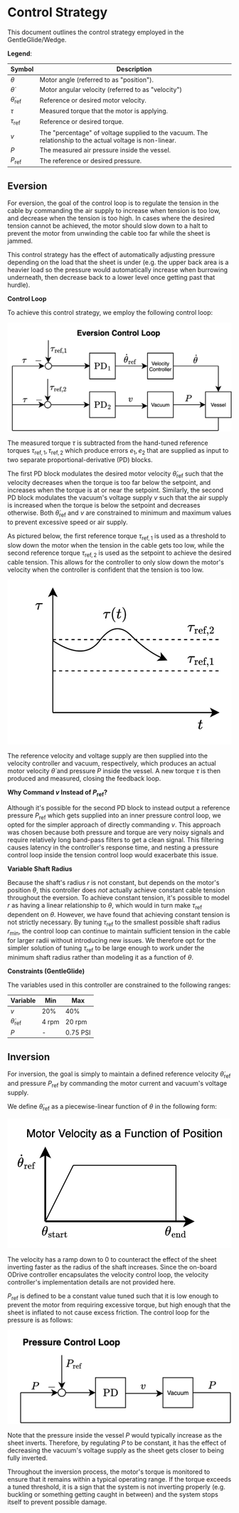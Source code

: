 # Control Strategy

This document outlines the control strategy employed in the GentleGlide/Wedge.

**Legend**:

| Symbol | Description |
|-|-|
| $\theta$ | Motor angle (referred to as "position"). |
| $\dot{\theta}$ | Motor angular velocity (referred to as "velocity") |
| $\dot{\theta}_{\text{ref}}$ | Reference or desired motor velocity. |
| $\tau$ | Measured torque that the motor is applying. |
| $\tau_{\text{ref}}$ | Reference or desired torque. |
| $v$ | The "percentage" of voltage supplied to the vacuum. The relationship to the actual voltage is non-linear. |
| $P$ | The measured air pressure inside the vessel. |
| $P_{\text{ref}}$ | The reference or desired pressure. |

## Eversion

For eversion, the goal of the control loop is to regulate the tension in the cable by commanding the air supply to increase when tension is too low, and decrease when the tension is too high. In cases where the desired tension cannot be achieved, the motor should slow down to a halt to prevent the motor from unwinding the cable too far while the sheet is jammed.

This control strategy has the effect of automatically adjusting pressure depending on the load that the sheet is under (e.g. the upper back area is a heavier load so the pressure would automatically increase when burrowing underneath, then decrease back to a lower level once getting past that hurdle).

**Control Loop**

To achieve this control strategy, we employ the following control loop:

![](images/eversion_control_loop.png)

The measured torque $\tau$ is subtracted from the hand-tuned reference torques $\tau_{\text{ref},1},\tau_{\text{ref},2}$ which produce errors $e_1,e_2$ that are supplied as input to two separate proportional-derivative (PD) blocks.

The first PD block modulates the desired motor velocity $\dot{\theta}_ {\text{ref}}$ such that the velocity decreases when the torque is too far below the setpoint, and increases when the torque is at or near the setpoint. Similarly, the second PD block modulates the vacuum's voltage supply $v$ such that the air supply is increased when the torque is below the setpoint and decreases otherwise. Both $\dot{\theta}_{\text{ref}}$ and $v$ are constrained to minimum and maximum values to prevent excessive speed or air supply.

As pictured below, the first reference torque $\tau_{\text{ref},1}$ is used as a threshold to slow down the motor when the tension in the cable gets too low, while the second reference torque $\tau_{\text{ref},2}$ is used as the setpoint to achieve the desired cable tension. This allows for the controller to only slow down the motor's velocity when the controller is confident that the tension is too low.

![](images/tau_ref.png)

The reference velocity and voltage supply are then supplied into the velocity controller and vacuum, respectively, which produces an actual motor velocity $\dot{\theta}$ and pressure $P$ inside the vessel. A new torque $\tau$ is then produced and measured, closing the feedback loop.

**Why Command $v$ Instead of $P_{\text{ref}}$?**

Although it's possible for the second PD block to instead output a reference pressure $P_{\text{ref}}$ which gets supplied into an inner pressure control loop, we opted for the simpler approach of directly commanding $v$. This approach was chosen because both pressure and torque are very noisy signals and require relatively long band-pass filters to get a clean signal. This filtering causes latency in the controller's response time, and nesting a pressure control loop inside the tension control loop would exacerbate this issue.

**Variable Shaft Radius**

Because the shaft's radius $r$ is not constant, but depends on the motor's position $\theta$, this controller does *not* actually achieve constant cable tension throughout the eversion. To achieve constant tension, it's possible to model $r$ as having a linear relationship to $\theta$, which would in turn make $\tau_{\text{ref}}$ dependent on $\theta$. However, we have found that achieving constant tension is not strictly necessary. By tuning $\tau_{\text{ref}}$ to the smallest possible shaft radius $r_{\text{min}}$, the control loop can continue to maintain sufficient tension in the cable for larger radii without introducing new issues. We therefore opt for the simpler solution of tuning $\tau_{\text{ref}}$ to be large enough to work under the minimum shaft radius rather than modeling it as a function of $\theta$.

**Constraints (GentleGlide)**

The variables used in this controller are constrained to the following ranges:

| Variable | Min | Max |
|-|-|-|
|$v$|20%|40%|
|$\dot{\theta}_{\text{ref}}$|4 rpm|20 rpm
|$P$| - | 0.75 PSI |

## Inversion

For inversion, the goal is simply to maintain a defined reference velocity $\dot{\theta}_ {\text{ref}}$ and pressure $P_{\text{ref}}$ by commanding the motor current and vacuum's voltage supply.

We define $\dot{\theta}_{\text{ref}}$ as a piecewise-linear function of $\theta$ in the following form:

![](images/inversion_theta_dot.png)

The velocity has a ramp down to $0$ to counteract the effect of the sheet inverting faster as the radius of the shaft increases. Since the on-board ODrive controller encapsulates the velocity control loop, the velocity controller's implementation details are not provided here.

$P_{\text{ref}}$ is defined to be a constant value tuned such that it is low enough to prevent the motor from requiring excessive torque, but high enough that the sheet is inflated to not cause excess friction. The control loop for the pressure is as follows:

![](images/pressure_control_loop.png)

Note that the pressure inside the vessel $P$ would typically increase as the sheet inverts. Therefore, by regulating $P$ to be constant, it has the effect of decreasing the vacuum's voltage supply as the sheet gets closer to being fully inverted.

Throughout the inversion process, the motor's torque is monitored to ensure that it remains within a typical operating range. If the torque exceeds a tuned threshold, it is a sign that the system is not inverting properly (e.g. buckling or something getting caught in between) and the system stops itself to prevent possible damage.